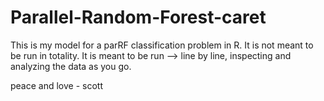 # Parallel-Random-Forest-caret
This is my model for a parRF classification problem in R.
It is not meant to be run in totality. 
It is meant to be run --> line by line, inspecting and analyzing the data as you go. 

peace and love - scott
